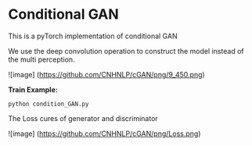 # Conditional GAN
This is a pyTorch implementation of conditional GAN 

We use the deep convolution operation to construct the model instead of the multi perception.

![image] (https://github.com/CNHNLP/cGAN/png/9_450.png)



**Train Example:**

`python condition_GAN.py`

The Loss cures of generator and discriminator

![image] (https://github.com/CNHNLP/cGAN/png/Loss.png)



